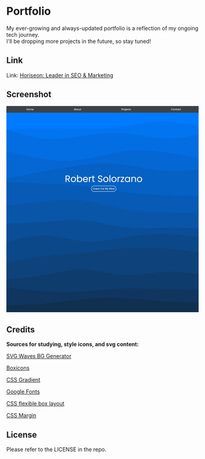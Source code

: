 # Portfolio

My ever-growing and always-updated portfolio is a reflection of my ongoing tech journey. 
<br>
I'll be dropping more projects in the future, so stay tuned!


## Link
Link: [Horiseon: Leader in SEO & Marketing](https://robertsolorzano.github.io/Horiseon/)


## Screenshot

![Preview](assets/images/preview.jpeg)


## Credits

**Sources for studying, style icons, and svg content:**

[SVG Waves BG Generator](https://wickedbackgrounds.com/app)

[Boxicons](https://boxicons.com/)

[CSS Gradient](https://cssgradient.io/)

[Google Fonts](https://fonts.google.com/)

[CSS flexible box layout](https://developer.mozilla.org/en-US/docs/Web/CSS/CSS_Flexible_Box_Layout)

[CSS Margin](https://www.w3schools.com/css/css_margin.asp)


## License

Please refer to the LICENSE in the repo.